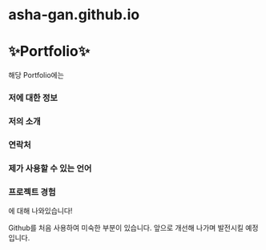 # asha-gan.github.io

✨Portfolio✨
===========

해당 Portfolio에는
### 저에 대한 정보
### 저의 소개
### 연락처
### 제가 사용할 수 있는 언어
### 프로젝트 경험
에 대해 나와있습니다!

Github를 처음 사용하여 미숙한 부분이 있습니다.
앞으로 개선해 나가며 발전시킬 예정입니다.
